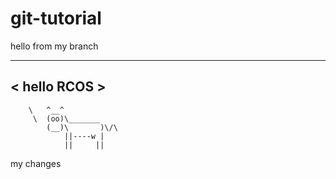 # git-tutorial

hello from my branch
 ____________ 
< hello RCOS >
 ------------ 
        \   ^__^
         \  (oo)\_______
            (__)\       )\/\
                ||----w |
                ||     ||

my changes